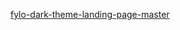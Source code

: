 [fylo-dark-theme-landing-page-master](https://azurelight-cloud.github.io/fylo-dark-theme-landing-page-master/)
